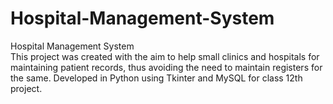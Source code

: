 # Hospital-Management-System
Hospital Management System
<br>
This project was created with the aim to help small clinics and hospitals for maintaining patient records, thus avoiding the need to maintain registers for the same.
Developed in Python using Tkinter and MySQL for class 12th project.
